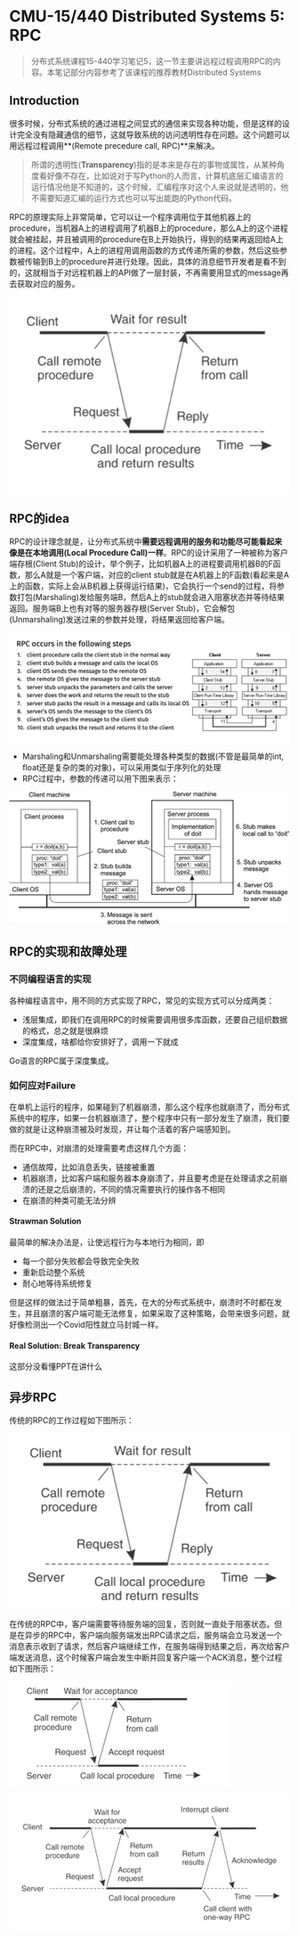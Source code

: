 # CMU-15/440 Distributed Systems 5: RPC

> 分布式系统课程15-440学习笔记5，这一节主要讲远程过程调用RPC的内容。本笔记部分内容参考了该课程的推荐教材Distributed Systems

## Introduction

很多时候，分布式系统的通过进程之间显式的通信来实现各种功能，但是这样的设计完全没有隐藏通信的细节，这就导致系统的访问透明性存在问题。这个问题可以用远程过程调用**(Remote precedure call, RPC)**来解决。

> 所谓的透明性(**Transparency**)指的是本来是存在的事物或属性，从某种角度看好像不存在，比如说对于写Python的人而言，计算机底层汇编语言的运行情况他是不知道的，这个时候，汇编程序对这个人来说就是透明的，他不需要知道汇编的运行方式也可以写出能跑的Python代码。

RPC的原理实际上非常简单，它可以让一个程序调用位于其他机器上的procedure，当机器A上的进程调用了机器B上的procedure，那么A上的这个进程就会被挂起，并且被调用的procedure在B上开始执行，得到的结果再返回给A上的进程。这个过程中，A上的进程用调用函数的方式传递所需的参数，然后这些参数被传输到B上的procedure并进行处理。因此，具体的消息细节开发者是看不到的，这就相当于对远程机器上的API做了一层封装，不再需要用显式的message再去获取对应的服务。![RPC示意图](static/image-20220826194630893.png)

## RPC的idea

RPC的设计理念就是，让分布式系统中**需要远程调用的服务和功能尽可能看起来像是在本地调用(Local Procedure Call)一样**。RPC的设计采用了一种被称为客户端存根(Client Stub)的设计，举个例子，比如机器A上的进程要调用机器B的F函数，那么A就是一个客户端，对应的client stub就是在A机器上的F函数(看起来是A上的函数，实际上会从B机器上获得运行结果)，它会执行一个send的过程，将参数打包(Marshaling)发给服务端B，然后A上的stub就会进入阻塞状态并等待结果返回。服务端B上也有对等的服务器存根(Server Stub)，它会解包(Unmarshaling)发送过来的参数并处理，将结果返回给客户端。

![RPC的详细过程](static/image-20220826205524803.png)

- Marshaling和Unmarshaling需要能处理各种类型的数据(不管是最简单的int, float还是复杂的类的对象)，可以采用类似于序列化的处理
- RPC过程中，参数的传递可以用下图来表示：

![RPC中的参数传递](static/image-20220827205535967.png)

## RPC的实现和故障处理

### 不同编程语言的实现

各种编程语言中，用不同的方式实现了RPC，常见的实现方式可以分成两类：

- 浅层集成，即我们在调用RPC的时候需要调用很多库函数，还要自己组织数据的格式，总之就是很麻烦
- 深度集成，啥都给你安排好了，调用一下就成

Go语言的RPC属于深度集成。

### 如何应对Failure

在单机上运行的程序，如果碰到了机器崩溃，那么这个程序也就崩溃了，而分布式系统中的程序，如果一台机器崩溃了，整个程序中只有一部分发生了崩溃，我们要做的就是让这种崩溃被及时发现，并让每个活着的客户端感知到。

而在RPC中，对崩溃的处理需要考虑这样几个方面：

- 通信故障，比如消息丢失，链接被重置
- 机器崩溃，比如客户端和服务器本身崩溃了，并且要考虑是在处理请求之前崩溃的还是之后崩溃的，不同的情况需要执行的操作各不相同
- 在崩溃的种类可能无法分辨

#### **Strawman Solution**

最简单的解决办法是，让使远程行为与本地行为相同，即

- 每一个部分失败都会导致完全失败
- 重新启动整个系统
- 耐心地等待系统修复

但是这样的做法过于简单粗暴，首先，在大的分布式系统中，崩溃时不时都在发生，并且崩溃的客户端可能无法修复，如果采取了这种策略，会带来很多问题，就好像检测出一个Covid阳性就立马封城一样。



#### **Real Solution: Break Transparency**

这部分没看懂PPT在讲什么



## 异步RPC

传统的RPC的工作过程如下图所示：

![image-20220828171610207](static/image-20220828171610207.png)

在传统的RPC中，客户端需要等待服务端的回复，否则就一直处于阻塞状态。但是在异步的RPC中，客户端向服务端发出RPC请求之后，服务端会立马发送一个消息表示收到了请求，然后客户端继续工作，在服务端得到结果之后，再次给客户端发送消息，这个时候客户端会发生中断并回复客户端一个ACK消息，整个过程如下图所示：

<img src="static/image-20220828171904665.png" alt="image-20220828171904665" style="zoom:50%;" />

![image-20220828171912383](static/image-20220828171912383.png)
